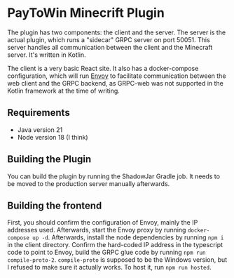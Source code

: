 # PayToWin Minecrift Plugin

The plugin has two components: the client and the server. The server is the actual plugin, which runs a "sidecar" GRPC server on port 50051. This server handles all communication between the client and the Minecraft server. It's written in Kotlin.

The client is a very basic React site. It also has a docker-compose configuration, which will run [Envoy](https://www.envoyproxy.io/docs/envoy/latest/intro/arch_overview/other_protocols/grpc) to facilitate communication between the web client and the GRPC backend, as GRPC-web was not supported in the Kotlin framework at the time of writing.

## Requirements

- Java version 21
- Node version 18 (I think)

## Building the Plugin

You can build the plugin by running the ShadowJar Gradle job. It needs to be moved to the production server manually afterwards.

## Building the frontend

First, you should confirm the configuration of Envoy, mainly the IP addresses used. Afterwards, start the Envoy proxy by running `docker-compose up -d`. Afterwards, install the node dependencies by running `npm i` in the client directory. Confirm the hard-coded IP address in the typescript code to point to Envoy, build the GRPC glue code by running `npm run compile-proto-2`. `compile-proto` is supposed to be the Windows version, but I refused to make sure it actually works. To host it, run `npm run hosted`.

